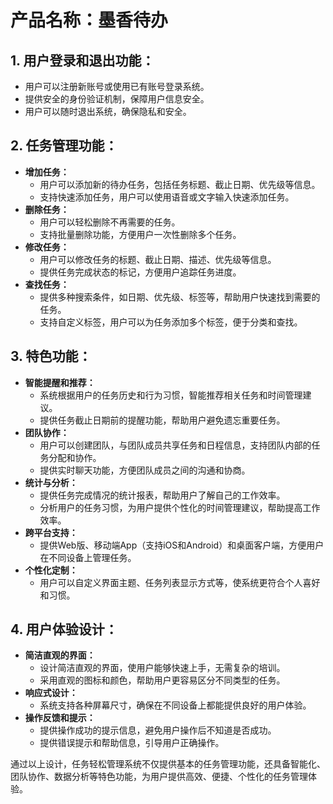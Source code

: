 # 产品名称：墨香待办

## 1. **用户登录和退出功能：**
   - 用户可以注册新账号或使用已有账号登录系统。
   - 提供安全的身份验证机制，保障用户信息安全。
   - 用户可以随时退出系统，确保隐私和安全。

## 2. **任务管理功能：**
   - **增加任务：**
     - 用户可以添加新的待办任务，包括任务标题、截止日期、优先级等信息。
     - 支持快速添加任务，用户可以使用语音或文字输入快速添加任务。
   - **删除任务：**
     - 用户可以轻松删除不再需要的任务。
     - 支持批量删除功能，方便用户一次性删除多个任务。
   - **修改任务：**
     - 用户可以修改任务的标题、截止日期、描述、优先级等信息。
     - 提供任务完成状态的标记，方便用户追踪任务进度。
   - **查找任务：**
     - 提供多种搜索条件，如日期、优先级、标签等，帮助用户快速找到需要的任务。
     - 支持自定义标签，用户可以为任务添加多个标签，便于分类和查找。

## 3. **特色功能：**
   - **智能提醒和推荐：**
     - 系统根据用户的任务历史和行为习惯，智能推荐相关任务和时间管理建议。
     - 提供任务截止日期前的提醒功能，帮助用户避免遗忘重要任务。
   - **团队协作：**
     - 用户可以创建团队，与团队成员共享任务和日程信息，支持团队内部的任务分配和协作。
     - 提供实时聊天功能，方便团队成员之间的沟通和协商。
   - **统计与分析：**
     - 提供任务完成情况的统计报表，帮助用户了解自己的工作效率。
     - 分析用户的任务习惯，为用户提供个性化的时间管理建议，帮助提高工作效率。
   - **跨平台支持：**
     - 提供Web版、移动端App（支持iOS和Android）和桌面客户端，方便用户在不同设备上管理任务。
   - **个性化定制：**
     - 用户可以自定义界面主题、任务列表显示方式等，使系统更符合个人喜好和习惯。

## 4. **用户体验设计：**
   - **简洁直观的界面：**
     - 设计简洁直观的界面，使用户能够快速上手，无需复杂的培训。
     - 采用直观的图标和颜色，帮助用户更容易区分不同类型的任务。
   - **响应式设计：**
     - 系统支持各种屏幕尺寸，确保在不同设备上都能提供良好的用户体验。
   - **操作反馈和提示：**
     - 提供操作成功的提示信息，避免用户操作后不知道是否成功。
     - 提供错误提示和帮助信息，引导用户正确操作。

通过以上设计，任务轻松管理系统不仅提供基本的任务管理功能，还具备智能化、团队协作、数据分析等特色功能，为用户提供高效、便捷、个性化的任务管理体验。
